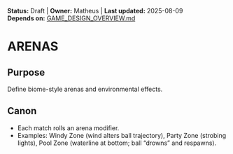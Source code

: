 <!-- AI-DIRECTIVE: Single source of truth. Keep this file self-contained.
If changing mechanics, update CORE_LOOP.md and CARDS_CATALOG.md references.
Never invent new mechanics not listed here without adding them to GAME_DESIGN_OVERVIEW.md and ROADMAP.md. -->

**Status:** Draft | **Owner:** Matheus | **Last updated:** 2025-08-09  
**Depends on:** [GAME_DESIGN_OVERVIEW.md](./GAME_DESIGN_OVERVIEW.md)

# ARENAS
## Purpose
Define biome-style arenas and environmental effects.
## Canon
- Each match rolls an arena modifier.
- Examples: Windy Zone (wind alters ball trajectory), Party Zone (strobing lights), Pool Zone (waterline at bottom; ball “drowns” and respawns).
